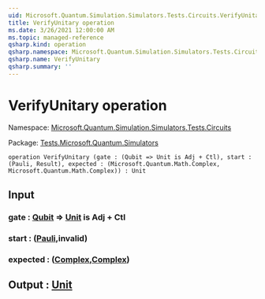 ```yaml
---
uid: Microsoft.Quantum.Simulation.Simulators.Tests.Circuits.VerifyUnitary
title: VerifyUnitary operation
ms.date: 3/26/2021 12:00:00 AM
ms.topic: managed-reference
qsharp.kind: operation
qsharp.namespace: Microsoft.Quantum.Simulation.Simulators.Tests.Circuits
qsharp.name: VerifyUnitary
qsharp.summary: ''
---
```


# VerifyUnitary operation

Namespace: [Microsoft.Quantum.Simulation.Simulators.Tests.Circuits](xref:Microsoft.Quantum.Simulation.Simulators.Tests.Circuits)

Package: [Tests.Microsoft.Quantum.Simulators](https://nuget.org/packages/Tests.Microsoft.Quantum.Simulators)




```qsharp
operation VerifyUnitary (gate : (Qubit => Unit is Adj + Ctl), start : (Pauli, Result), expected : (Microsoft.Quantum.Math.Complex, Microsoft.Quantum.Math.Complex)) : Unit
```


## Input

### gate : [Qubit](xref:microsoft.quantum.lang-ref.qubit) => [Unit](xref:microsoft.quantum.lang-ref.unit)  is Adj + Ctl




### start : ([Pauli](xref:microsoft.quantum.lang-ref.pauli),__invalid<Result>__)




### expected : ([Complex](xref:Microsoft.Quantum.Math.Complex),[Complex](xref:Microsoft.Quantum.Math.Complex))





## Output : [Unit](xref:microsoft.quantum.lang-ref.unit)

